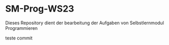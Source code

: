 # SM-Prog-WS23
Dieses Repository dient der bearbeitung der Aufgaben von Selbstlernmodul Programmieren 

teste commit
